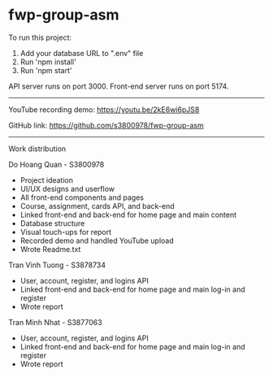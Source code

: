 # fwp-group-asm

To run this project:
1. Add your database URL to ".env" file
2. Run 'npm install'
3. Run 'npm start'

API server runs on port 3000.
Front-end server runs on port 5174.

-----

YouTube recording demo:
https://youtu.be/2kE6wi6pJS8

GitHub link:
https://github.com/s3800978/fwp-group-asm

---

Work distribution

Do Hoang Quan - S3800978
-	Project ideation
-	UI/UX designs and userflow
-	All front-end components and pages
-	Course, assignment, cards API, and back-end
-	Linked front-end and back-end for home page and main content
-	Database structure
-	Visual touch-ups for report
-	Recorded demo and handled YouTube upload
-   Wrote Readme.txt

Tran Vinh Tuong - S3878734
-	User, account, register, and logins API
-	Linked front-end and back-end for home page and main log-in and register
-	Wrote report

Tran Minh Nhat - S3877063
-	User, account, register, and logins API
-	Linked front-end and back-end for home page and main log-in and register
-	Wrote report
